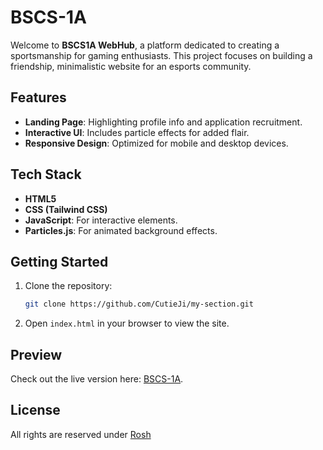 # BSCS-1A

Welcome to **BSCS1A WebHub**, a platform dedicated to creating a sportsmanship for gaming enthusiasts. This project focuses on building a friendship, minimalistic website for an esports community.

## Features
- **Landing Page**: Highlighting profile info and application recruitment.
- **Interactive UI**: Includes particle effects for added flair.
- **Responsive Design**: Optimized for mobile and desktop devices.

## Tech Stack
- **HTML5**
- **CSS (Tailwind CSS)**
- **JavaScript**: For interactive elements.
- **Particles.js**: For animated background effects.

## Getting Started

1. Clone the repository:
    ```bash
    git clone https://github.com/CutieJi/my-section.git
    ```
2. Open `index.html` in your browser to view the site.

## Preview

Check out the live version here: [BSCS-1A](https://bscs1a.netlify.app).

## License

All rights are reserved under [Rosh](https://github.com/CutieJi/my-section/blob/main/LICENSE)

